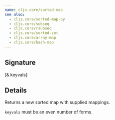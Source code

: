 ```yaml
---
name: cljs.core/sorted-map
see also:
  - cljs.core/sorted-map-by
  - cljs.core/subseq
  - cljs.core/rsubseq
  - cljs.core/sorted-set
  - cljs.core/array-map
  - cljs.core/hash-map
---
```


## Signature
[& keyvals]


## Details

Returns a new sorted map with supplied mappings.

`keyvals` must be an even number of forms.
